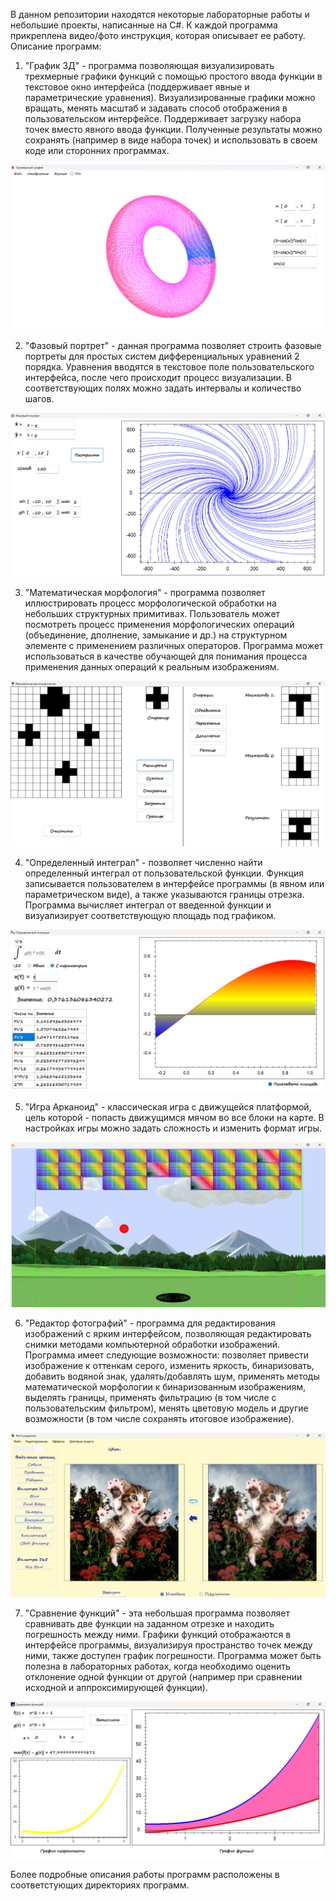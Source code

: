 В данном репозитории находятся некоторые лабораторные работы и небольшие проекты, написанные на C#. К каждой программа прикреплена видео/фото инструкция, которая описывает ее работу. Описание программ:

1. "График 3Д" - программа позволяющая визуализировать трехмерные графики функций с помощью простого ввода функции в текстовое окно интерфейса (поддерживает явные и параметрические уравнения). Визуализированные графики можно вращать, менять масштаб и задавать способ отображения в пользовательском интерфейсе. Поддерживает загрузку набора точек вместо явного ввода функции. Полученные результаты можно сохранять (например в виде набора точек) и использовать в своем коде или сторонних программах.

![1](images/1.png)

2. "Фазовый портрет" - данная программа позволяет строить фазовые портреты для простых систем дифференциальных уравнений 2 порядка. Уравнения вводятся в текстовое поле пользовательского интерфейса, после чего происходит процесс визуализации. В соответствующих полях можно задать интервалы и количество шагов. 

![2](images/2.png)

3. "Математическая морфология" - программа позволяет иллюстрировать процесс морфологической обработки на небольших структурных примитивах. Пользователь может посмотреть процесс применения морфологических операций (объединение, дполнение, замыкание и др.) на структурном элементе с применением различных операторов. Программа может использоваться в качестве обучающей для понимания процесса применения данных операций к реальным изображениям. 

![3](images/3.png)

4. "Определенный интеграл" - позволяет численно найти определенный интеграл от пользовательской функции. Функция записывается пользователем в интерфейсе программы (в явном или параметрическом виде), а также указываются границы отрезка. Программа вычисляет интеграл от введенной функции и визуализирует соответствующую площадь под графиком. 

![4](images/4.png)

5. "Игра Арканоид" - классическая игра с движущейся платформой, цель которой - попасть движущимся мячом во все блоки на карте. В настройках игры можно задать сложность и изменить формат игры. 

![5](images/5.png)

6. "Редактор фотографий" - программа для редактирования изображений с ярким интерфейсом, позволяющая редактировать снимки методами компьютерной обработки изображений. Программа имеет следующие возможности: позволяет привести изображение к оттенкам серого, изменить яркость, бинаризовать, добавить водяной знак, удалять/добавлять шум, применять методы математической морфологии к бинаризованным изображениям, выделять границы, применять фильтрацию (в том числе с пользовательским фильтром), менять цветовую модель и другие возможности (в том числе сохранять итоговое изображение). 

![6](images/6.png)

7. "Сравнение функций" - эта небольшая программа позволяет сравнивать две функции на заданном отрезке и находить погрешность между ними. Графики функций отображаются в интерфейсе программы, визуализируя пространство точек между ними, также доступен график погрешности. Программа может быть полезна в лабораторных работах, когда необходимо оценить отклонение одной функции от другой (например при сравнении исходной и аппроксимирующей функции). 

![7](images/7.png)

Более подробные описания работы программ расположены в соответстующих директориях программ. 
